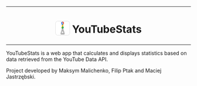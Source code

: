 ***

<h1 align="center"> 
  <sub>
    <img src="app/static/img/favicon.ico" height="40" width="40">
  </sub>
  YouTubeStats
</h1>

***

YouTubeStats is a web app that calculates and displays statistics based on data retrieved from the YouTube Data API.

Project developed by Maksym Malichenko, Filip Ptak and Maciej Jastrzębski.
